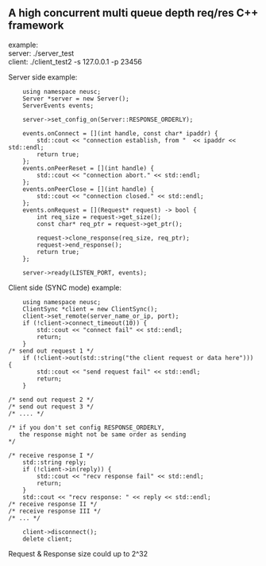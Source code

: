 ## A high concurrent multi queue depth req/res C++ framework

example:  
server: ./server_test   
client: ./client_test2 -s 127.0.0.1 -p 23456  
  
Server side example:  
```{cpp}
	using namespace neusc;
	Server *server = new Server();
	ServerEvents events;

	server->set_config_on(Server::RESPONSE_ORDERLY);

	events.onConnect = [](int handle, const char* ipaddr) {
		std::cout << "connection establish, from "  << ipaddr << std::endl;
		return true;
	};
	events.onPeerReset = [](int handle) {
		std::cout << "connection abort." << std::endl;
	};
	events.onPeerClose = [](int handle) {
		std::cout << "connection closed." << std::endl;
	};
	events.onRequest = [](Request* request) -> bool {
		int req_size = request->get_size();
		const char* req_ptr = request->get_ptr();

		request->clone_response(req_size, req_ptr);
		request->end_response();
		return true;
	};

	server->ready(LISTEN_PORT, events);
```

Client side (SYNC mode) example:  
```{cpp}
	using namespace neusc;
	ClientSync *client = new ClientSync();
	client->set_remote(server_name_or_ip, port);
	if (!client->connect_timeout(10)) {
		std::cout << "connect fail" << std::endl;
		return;
	}
/* send out request 1 */
	if (!client->out(std::string("the client request or data here"))) {
		std::cout << "send request fail" << std::endl;
		return;
	}

/* send out request 2 */
/* send out request 3 */
/* .... */

/* if you don't set config RESPONSE_ORDERLY, 
   the response might not be same order as sending 
*/

/* receive response I */
	std::string reply;
	if (!client->in(reply)) {
		std::cout << "recv response fail" << std::endl;
		return;
	}
	std::cout << "recv response: " << reply << std::endl;
/* receive response II */
/* receive response III */
/* ... */

	client->disconnect();
	delete client;
```

Request & Response size could up to 2^32  

